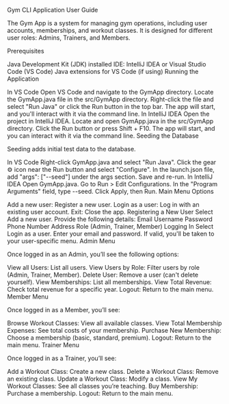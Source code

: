 Gym CLI Application User Guide

The Gym App is a system for managing gym operations, including user accounts, memberships, and workout classes. It is designed for different user roles: Admins, Trainers, and Members.

Prerequisites

Java Development Kit (JDK) installed
IDE: IntelliJ IDEA or Visual Studio Code (VS Code)
Java extensions for VS Code (if using)
Running the Application

In VS Code
Open VS Code and navigate to the GymApp directory.
Locate the GymApp.java file in the src/GymApp directory.
Right-click the file and select "Run Java" or click the Run button in the top bar.
The app will start, and you'll interact with it via the command line.
In IntelliJ IDEA
Open the project in IntelliJ IDEA.
Locate and open GymApp.java in the src/GymApp directory.
Click the Run button or press Shift + F10.
The app will start, and you can interact with it via the command line.
Seeding the Database

Seeding adds initial test data to the database.

In VS Code
Right-click GymApp.java and select "Run Java".
Click the gear ⚙️ icon near the Run button and select "Configure".
In the launch.json file, add "args": ["--seed"] under the args section.
Save and re-run.
In IntelliJ IDEA
Open GymApp.java.
Go to Run > Edit Configurations.
In the "Program Arguments" field, type --seed.
Click Apply, then Run.
Main Menu Options

Add a new user: Register a new user.
Login as a user: Log in with an existing user account.
Exit: Close the app.
Registering a New User
Select Add a new user.
Provide the following details:
Email
Username
Password
Phone Number
Address
Role (Admin, Trainer, Member)
Logging In
Select Login as a user.
Enter your email and password.
If valid, you'll be taken to your user-specific menu.
Admin Menu

Once logged in as an Admin, you’ll see the following options:

View all Users: List all users.
View Users by Role: Filter users by role (Admin, Trainer, Member).
Delete User: Remove a user (can't delete yourself).
View Memberships: List all memberships.
View Total Revenue: Check total revenue for a specific year.
Logout: Return to the main menu.
Member Menu

Once logged in as a Member, you’ll see:

Browse Workout Classes: View all available classes.
View Total Membership Expenses: See total costs of your membership.
Purchase New Membership: Choose a membership (basic, standard, premium).
Logout: Return to the main menu.
Trainer Menu

Once logged in as a Trainer, you’ll see:

Add a Workout Class: Create a new class.
Delete a Workout Class: Remove an existing class.
Update a Workout Class: Modify a class.
View My Workout Classes: See all classes you’re teaching.
Buy Membership: Purchase a membership.
Logout: Return to the main menu.

